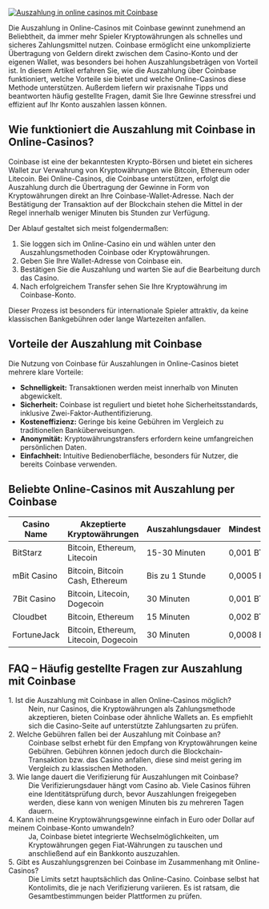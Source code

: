 [![Auszahlung in online casinos mit Coinbase](https://123-caf.pages.dev/gitsignup.png)](https://vrmoo.ru/Bt82HjjY)

<p>Die Auszahlung in Online-Casinos mit Coinbase gewinnt zunehmend an Beliebtheit, da immer mehr Spieler Kryptowährungen als schnelles und sicheres Zahlungsmittel nutzen. Coinbase ermöglicht eine unkomplizierte Übertragung von Geldern direkt zwischen dem Casino-Konto und der eigenen Wallet, was besonders bei hohen Auszahlungsbeträgen von Vorteil ist. In diesem Artikel erfahren Sie, wie die Auszahlung über Coinbase funktioniert, welche Vorteile sie bietet und welche Online-Casinos diese Methode unterstützen. Außerdem liefern wir praxisnahe Tipps und beantworten häufig gestellte Fragen, damit Sie Ihre Gewinne stressfrei und effizient auf Ihr Konto auszahlen lassen können.</p>  <h2>Wie funktioniert die Auszahlung mit Coinbase in Online-Casinos?</h2> <p>Coinbase ist eine der bekanntesten Krypto-Börsen und bietet ein sicheres Wallet zur Verwahrung von Kryptowährungen wie Bitcoin, Ethereum oder Litecoin. Bei Online-Casinos, die Coinbase unterstützen, erfolgt die Auszahlung durch die Übertragung der Gewinne in Form von Kryptowährungen direkt an Ihre Coinbase-Wallet-Adresse. Nach der Bestätigung der Transaktion auf der Blockchain stehen die Mittel in der Regel innerhalb weniger Minuten bis Stunden zur Verfügung.</p> <p>Der Ablauf gestaltet sich meist folgendermaßen:</p> <ol>   <li>Sie loggen sich im Online-Casino ein und wählen unter den Auszahlungsmethoden Coinbase oder Kryptowährungen.</li>   <li>Geben Sie Ihre Wallet-Adresse von Coinbase ein.</li>   <li>Bestätigen Sie die Auszahlung und warten Sie auf die Bearbeitung durch das Casino.</li>   <li>Nach erfolgreichem Transfer sehen Sie Ihre Kryptowährung im Coinbase-Konto.</li> </ol> <p>Dieser Prozess ist besonders für internationale Spieler attraktiv, da keine klassischen Bankgebühren oder lange Wartezeiten anfallen.</p>  <h2>Vorteile der Auszahlung mit Coinbase</h2> <p>Die Nutzung von Coinbase für Auszahlungen in Online-Casinos bietet mehrere klare Vorteile:</p> <ul>   <li><strong>Schnelligkeit:</strong> Transaktionen werden meist innerhalb von Minuten abgewickelt.</li>   <li><strong>Sicherheit:</strong> Coinbase ist reguliert und bietet hohe Sicherheitsstandards, inklusive Zwei-Faktor-Authentifizierung.</li>   <li><strong>Kosteneffizienz:</strong> Geringe bis keine Gebühren im Vergleich zu traditionellen Banküberweisungen.</li>   <li><strong>Anonymität:</strong> Kryptowährungstransfers erfordern keine umfangreichen persönlichen Daten.</li>   <li><strong>Einfachheit:</strong> Intuitive Bedienoberfläche, besonders für Nutzer, die bereits Coinbase verwenden.</li> </ul>  <h2>Beliebte Online-Casinos mit Auszahlung per Coinbase</h2> <table>   <thead>     <tr>       <th>Casino Name</th>       <th>Akzeptierte Kryptowährungen</th>       <th>Auszahlungsdauer</th>       <th>Mindestauszahlung</th>     </tr>   </thead>   <tbody>     <tr>       <td>BitStarz</td>       <td>Bitcoin, Ethereum, Litecoin</td>       <td>15-30 Minuten</td>       <td>0,001 BTC</td>     </tr>     <tr>       <td>mBit Casino</td>       <td>Bitcoin, Bitcoin Cash, Ethereum</td>       <td>Bis zu 1 Stunde</td>       <td>0,0005 BTC</td>     </tr>     <tr>       <td>7Bit Casino</td>       <td>Bitcoin, Litecoin, Dogecoin</td>       <td>30 Minuten</td>       <td>0,001 BTC</td>     </tr>     <tr>       <td>Cloudbet</td>       <td>Bitcoin, Ethereum</td>       <td>15 Minuten</td>       <td>0,002 BTC</td>     </tr>     <tr>       <td>FortuneJack</td>       <td>Bitcoin, Ethereum, Litecoin, Dogecoin</td>       <td>30 Minuten</td>       <td>0,0008 BTC</td>     </tr>   </tbody> </table>  <h2>FAQ – Häufig gestellte Fragen zur Auszahlung mit Coinbase</h2> <dl>   <dt>1. Ist die Auszahlung mit Coinbase in allen Online-Casinos möglich?</dt>   <dd>Nein, nur Casinos, die Kryptowährungen als Zahlungsmethode akzeptieren, bieten Coinbase oder ähnliche Wallets an. Es empfiehlt sich die Casino-Seite auf unterstützte Zahlungsarten zu prüfen.</dd>    <dt>2. Welche Gebühren fallen bei der Auszahlung mit Coinbase an?</dt>   <dd>Coinbase selbst erhebt für den Empfang von Kryptowährungen keine Gebühren. Gebühren können jedoch durch die Blockchain-Transaktion bzw. das Casino anfallen, diese sind meist gering im Vergleich zu klassischen Methoden.</dd>    <dt>3. Wie lange dauert die Verifizierung für Auszahlungen mit Coinbase?</dt>   <dd>Die Verifizierungsdauer hängt vom Casino ab. Viele Casinos führen eine Identitätsprüfung durch, bevor Auszahlungen freigegeben werden, diese kann von wenigen Minuten bis zu mehreren Tagen dauern.</dd>    <dt>4. Kann ich meine Kryptowährungsgewinne einfach in Euro oder Dollar auf meinem Coinbase-Konto umwandeln?</dt>   <dd>Ja, Coinbase bietet integrierte Wechselmöglichkeiten, um Kryptowährungen gegen Fiat-Währungen zu tauschen und anschließend auf ein Bankkonto auszuzahlen.</dd>    <dt>5. Gibt es Auszahlungsgrenzen bei Coinbase im Zusammenhang mit Online-Casinos?</dt>   <dd>Die Limits setzt hauptsächlich das Online-Casino. Coinbase selbst hat Kontolimits, die je nach Verifizierung variieren. Es ist ratsam, die Gesamtbestimmungen beider Plattformen zu prüfen.</dd> </dl>